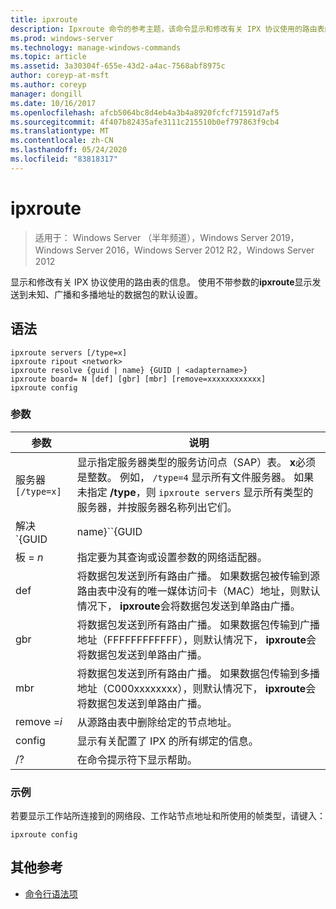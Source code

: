 ```yaml
---
title: ipxroute
description: Ipxroute 命令的参考主题，该命令显示和修改有关 IPX 协议使用的路由表的信息。
ms.prod: windows-server
ms.technology: manage-windows-commands
ms.topic: article
ms.assetid: 3a30304f-655e-43d2-a4ac-7568abf8975c
author: coreyp-at-msft
ms.author: coreyp
manager: dongill
ms.date: 10/16/2017
ms.openlocfilehash: afcb5064bc8d4eb4a3b4a8920fcfcf71591d7af5
ms.sourcegitcommit: 4f407b82435afe3111c215510b0ef797863f9cb4
ms.translationtype: MT
ms.contentlocale: zh-CN
ms.lasthandoff: 05/24/2020
ms.locfileid: "83818317"
---
```

# <a name="ipxroute"></a>ipxroute

> 适用于： Windows Server （半年频道），Windows Server 2019，Windows Server 2016，Windows Server 2012 R2，Windows Server 2012

显示和修改有关 IPX 协议使用的路由表的信息。 使用不带参数的**ipxroute**显示发送到未知、广播和多播地址的数据包的默认设置。

## <a name="syntax"></a>语法

```
ipxroute servers [/type=x]
ipxroute ripout <network>
ipxroute resolve {guid | name} {GUID | <adaptername>}
ipxroute board= N [def] [gbr] [mbr] [remove=xxxxxxxxxxxx]
ipxroute config
```

### <a name="parameters"></a>参数
| 参数 | 说明 |
| ------- | -------- |
| 服务器`[/type=x]` | 显示指定服务器类型的服务访问点（SAP）表。 **x**必须是整数。 例如， `/type=4` 显示所有文件服务器。 如果未指定 **/type**，则 `ipxroute servers` 显示所有类型的服务器，并按服务器名称列出它们。 |
| 解决 `{GUID | name}``{GUID | adaptername}` | 将 GUID 的名称解析为其友好名称，或解析为其 GUID 的友好名称。 |
| 板 = *n* | 指定要为其查询或设置参数的网络适配器。 |
| def | 将数据包发送到所有路由广播。 如果数据包被传输到源路由表中没有的唯一媒体访问卡（MAC）地址，则默认情况下， **ipxroute**会将数据包发送到单路由广播。 |
| gbr | 将数据包发送到所有路由广播。 如果数据包传输到广播地址（FFFFFFFFFFFF），则默认情况下， **ipxroute**会将数据包发送到单路由广播。 |
| mbr | 将数据包发送到所有路由广播。 如果数据包传输到多播地址（C000xxxxxxxx），则默认情况下， **ipxroute**会将数据包发送到单路由广播。 |
| remove =*i* | 从源路由表中删除给定的节点地址。 |
| config | 显示有关配置了 IPX 的所有绑定的信息。 |
| /? | 在命令提示符下显示帮助。 |

### <a name="examples"></a>示例

若要显示工作站所连接到的网络段、工作站节点地址和所使用的帧类型，请键入：

```
ipxroute config
```

## <a name="additional-references"></a>其他参考

- [命令行语法项](command-line-syntax-key.md)
